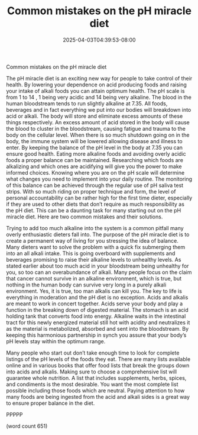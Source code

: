 ﻿---
title: "Common mistakes on the pH miracle diet"
date: 2025-04-03T04:39:53-08:00
description: "Text Tips for Web Success"
featured_image: "/images/Text.jpg"
tags: ["Text"]
---

Common mistakes on the pH miracle diet 

The pH miracle diet is an exciting new way for people to take control of their health. By lowering your dependence on acid producing foods and raising your intake of alkali foods you can attain optimum health. The pH scale is from 1 to 14 , 1 being very acidic and 14 being very alkaline. The blood in the human bloodstream tends to run slightly alkaline at 7.35. All foods, beverages and in fact everything we put into our bodies will breakdown into acid or alkali. The body will store and eliminate excess amounts of these things respectively. An excess amount of acid stored in the body will cause the blood to cluster in the bloodstream, causing fatigue and trauma to the body on the cellular level. When there is so much shutdown going on in the body, the immune system will be lowered allowing disease and illness to enter. By keeping the balance of the pH level in the body at 7.35 you can ensure good health. Eating more alkaline foods and avoiding overly acidic foods a proper balance can be maintained. Researching which foods are alkalizing and which ones are acidifying will give you the power to make informed choices. Knowing where you are on the pH scale will determine what changes you need to implement into your daily routine. The monitoring of this balance can be achieved through the regular use of pH saliva test strips. With so much riding on proper technique and form, the level of personal accountability can be rather high for the first time dieter, especially if they are used to other diets that don’t require as much responsibility as the pH diet. This can be a daunting task for many starting out on the pH miracle diet. Here are two common mistakes and their solutions.

Trying to add too much alkaline into the system is a common pitfall many overly enthusiastic dieters fall into. The purpose of the pH miracle diet is to create a permanent way of living for you stressing the idea of balance. Many dieters want to solve the problem with a quick fix submerging them into an all alkali intake. This is going overboard with supplements and beverages promising to raise their alkaline levels to unhealthy levels. As stated earlier about too much acid in your bloodstream being unhealthy for you, so too can an overabundance of alkali. Many people focus on the claim that cancer cannot survive in an alkaline environment, which is true, but nothing in the human body can survive very long in a purely alkali environment. Yes, it is true, too man alkalis can kill you. The key to life is everything in moderation and the pH diet is no exception. Acids and alkalis are meant to work in concert together. Acids serve your body and play a function in the breaking down of digested material. The stomach is an acid holding tank that converts food into energy. Alkaline waits in the intestinal tract for this newly energized material still hot with acidity and neutralizes it as the material is metabolized, absorbed and sent into the bloodstream. By keeping this harmonious partnership in synch you assure that your body’s pH levels stay within the optimum range.

Many people who start out don’t take enough time to look for complete listings of the pH levels of the foods they eat. There are many lists available online and in various books that offer food lists that break the groups down into acids and alkalis. Making sure to choose a comprehensive list will guarantee whole nutrition. A list that includes supplements, herbs, spices, and condiments is the most desirable. You want the most complete list possible including those foods which are neutral. Paying attention to how many foods are being ingested from the acid and alkali sides is a great way to ensure proper balance in the diet.

PPPPP

(word count 651)
